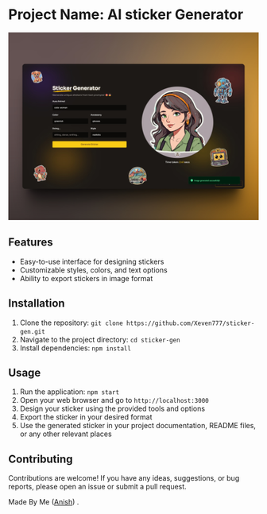 # Project Name: AI sticker Generator

![SS](public/mockup.jpg)

## Features

- Easy-to-use interface for designing stickers
- Customizable styles, colors, and text options
- Ability to export stickers in image format

## Installation

1. Clone the repository: `git clone https://github.com/Xeven777/sticker-gen.git`
2. Navigate to the project directory: `cd sticker-gen`
3. Install dependencies: `npm install`

## Usage

1. Run the application: `npm start`
2. Open your web browser and go to `http://localhost:3000`
3. Design your sticker using the provided tools and options
4. Export the sticker in your desired format
5. Use the generated sticker in your project documentation, README files, or any other relevant places

## Contributing

Contributions are welcome! If you have any ideas, suggestions, or bug reports, please open an issue or submit a pull request.

Made By Me ([Anish](https://bento.me/anish7)) .
